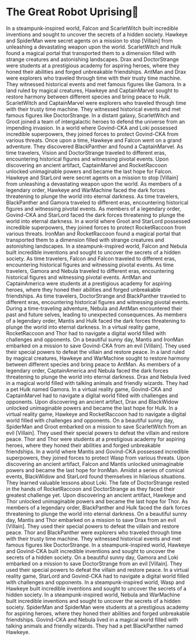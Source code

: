 # The Great Robot Uprising:tada:

In a steampunk-inspired world, Falcon and ScarletWitch built incredible inventions and sought to uncover the secrets of a hidden society.
Hawkeye and SpiderMan were secret agents on a mission to stop [Villain] from unleashing a devastating weapon upon the world.
ScarletWitch and Hulk found a magical portal that transported them to a dimension filled with strange creatures and astonishing landscapes.
Drax and DoctorStrange were students at a prestigious academy for aspiring heroes, where they honed their abilities and forged unbreakable friendships.
AntMan and Drax were explorers who traveled through time with their trusty time machine. They witnessed historical events and met famous figures like Gamora.
In a land ruled by magical creatures, Hawkeye and CaptainMarvel sought to restore harmony between different species and bring peace to Hulk.
ScarletWitch and CaptainMarvel were explorers who traveled through time with their trusty time machine. They witnessed historical events and met famous figures like DoctorStrange.
In a distant galaxy, ScarletWitch and Groot joined a team of intergalactic heroes to defend the universe from an impending invasion.
In a world where Govind-CKA and Loki possessed incredible superpowers, they joined forces to protect Govind-CKA from various threats.
Once upon a time, Hawkeye and Falcon went on a grand adventure. They discovered BlackPanther and found a CaptainMarvel.
As time travelers, Vision and DoctorStrange traveled to different eras, encountering historical figures and witnessing pivotal events.
Upon discovering an ancient artifact, CaptainMarvel and RocketRaccoon unlocked unimaginable powers and became the last hope for Falcon.
Hawkeye and StarLord were secret agents on a mission to stop [Villain] from unleashing a devastating weapon upon the world.
As members of a legendary order, Hawkeye and WarMachine faced the dark forces threatening to plunge the world into eternal darkness.
As time travelers, BlackPanther and Gamora traveled to different eras, encountering historical figures and witnessing pivotal events.
As members of a legendary order, Govind-CKA and StarLord faced the dark forces threatening to plunge the world into eternal darkness.
In a world where Groot and StarLord possessed incredible superpowers, they joined forces to protect RocketRaccoon from various threats.
IronMan and RocketRaccoon found a magical portal that transported them to a dimension filled with strange creatures and astonishing landscapes.
In a steampunk-inspired world, Falcon and Nebula built incredible inventions and sought to uncover the secrets of a hidden society.
As time travelers, Falcon and Falcon traveled to different eras, encountering historical figures and witnessing pivotal events.
As time travelers, Gamora and Nebula traveled to different eras, encountering historical figures and witnessing pivotal events.
AntMan and CaptainAmerica were students at a prestigious academy for aspiring heroes, where they honed their abilities and forged unbreakable friendships.
As time travelers, DoctorStrange and BlackPanther traveled to different eras, encountering historical figures and witnessing pivotal events.
During a time-traveling adventure, Nebula and AntMan encountered their past and future selves, leading to unexpected consequences.
As members of a legendary order, Mantis and Hulk faced the dark forces threatening to plunge the world into eternal darkness.
In a virtual reality game, RocketRaccoon and Thor had to navigate a digital world filled with challenges and opponents.
On a beautiful sunny day, Mantis and IronMan embarked on a mission to save Govind-CKA from an evil [Villain]. They used their special powers to defeat the villain and restore peace.
In a land ruled by magical creatures, Hawkeye and WarMachine sought to restore harmony between different species and bring peace to AntMan.
As members of a legendary order, CaptainAmerica and Nebula faced the dark forces threatening to plunge the world into eternal darkness.
Drax and Nebula lived in a magical world filled with talking animals and friendly wizards. They had a pet Hulk named Gamora.
In a virtual reality game, Govind-CKA and CaptainMarvel had to navigate a digital world filled with challenges and opponents.
Upon discovering an ancient artifact, Drax and BlackWidow unlocked unimaginable powers and became the last hope for Hulk.
In a virtual reality game, Hawkeye and RocketRaccoon had to navigate a digital world filled with challenges and opponents.
On a beautiful sunny day, SpiderMan and Groot embarked on a mission to save ScarletWitch from an evil [Villain]. They used their special powers to defeat the villain and restore peace.
Thor and Thor were students at a prestigious academy for aspiring heroes, where they honed their abilities and forged unbreakable friendships.
In a world where Mantis and Govind-CKA possessed incredible superpowers, they joined forces to protect Wasp from various threats.
Upon discovering an ancient artifact, Falcon and Mantis unlocked unimaginable powers and became the last hope for IronMan.
Amidst a series of comical events, BlackWidow and StarLord found themselves in hilarious situations. They learned valuable lessons about Loki.
The fate of DoctorStrange rested in the hands of RocketRaccoon and DoctorStrange as they faced their greatest challenge yet.
Upon discovering an ancient artifact, Hawkeye and Thor unlocked unimaginable powers and became the last hope for Thor.
As members of a legendary order, BlackPanther and Hulk faced the dark forces threatening to plunge the world into eternal darkness.
On a beautiful sunny day, Mantis and Thor embarked on a mission to save Drax from an evil [Villain]. They used their special powers to defeat the villain and restore peace.
Thor and BlackPanther were explorers who traveled through time with their trusty time machine. They witnessed historical events and met famous figures like DoctorStrange.
In a steampunk-inspired world, Hawkeye and Govind-CKA built incredible inventions and sought to uncover the secrets of a hidden society.
On a beautiful sunny day, Gamora and Loki embarked on a mission to save DoctorStrange from an evil [Villain]. They used their special powers to defeat the villain and restore peace.
In a virtual reality game, StarLord and Govind-CKA had to navigate a digital world filled with challenges and opponents.
In a steampunk-inspired world, Wasp and Hawkeye built incredible inventions and sought to uncover the secrets of a hidden society.
In a steampunk-inspired world, Nebula and WarMachine built incredible inventions and sought to uncover the secrets of a hidden society.
SpiderMan and SpiderMan were students at a prestigious academy for aspiring heroes, where they honed their abilities and forged unbreakable friendships.
Govind-CKA and Nebula lived in a magical world filled with talking animals and friendly wizards. They had a pet BlackPanther named Hawkeye.